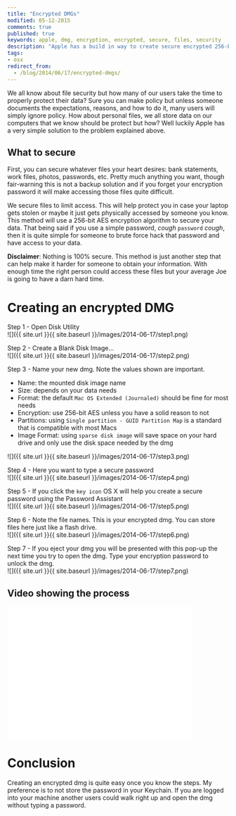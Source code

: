 ```yaml
---
title: "Encrypted DMGs"
modified: 05-12-2015
comments: true
published: true
keywords: apple, dmg, encryption, encrypted, secure, files, security
description: "Apple has a build in way to create secure encrypted 256-bit AES disk images. This is a guide on creating these disk images, usage, draw backs, and think to remember."
tags:  
- osx
redirect_from:
  - /blog/2014/06/17/encrypted-dmgs/
---
```


We all know about file security but how many of our users take the time to properly protect their data? Sure you can make policy but unless someone documents the expectations, reasons, and how to do it, many users will simply ignore policy. How about personal files, we all store data on our computers that we know should be protect but how? Well luckily Apple has a very simple solution to the problem explained above.

## What to secure
First, you can secure whatever files your heart desires: bank statements, work files, photos, passwords, etc. Pretty much anything you want, though fair-warning this is not a backup solution and if you forget your encryption password it will make accessing those files quite difficult. 

We secure files to limit access. This will help protect you in case your laptop gets stolen or maybe it just gets physically accessed by someone you know. This method will use a 256-bit AES encryption algorithm to secure your data. That being said if you use a simple password, *cough* `password` *cough*, then it is quite simple for someone to brute force hack that password and have access to your data. 

**Disclaimer**: Nothing is 100% secure. This method is just another step that can help make it harder for someone to obtain your information. With enough time the right person could access these files but your average Joe is going to have a darn hard time.


# Creating an encrypted DMG
Step 1 - Open Disk Utility  
![]({{ site.url }}{{ site.baseurl }}/images/2014-06-17/step1.png)

Step 2 - Create a Blank Disk Image...  
![]({{ site.url }}{{ site.baseurl }}/images/2014-06-17/step2.png)

Step 3 - Name your new dmg. Note the values shown are important.

* Name: the mounted disk image name
* Size: depends on your data needs
* Format: the default `Mac OS Extended (Journaled)` should be fine for most needs
* Encryption: use 256-bit AES unless you have a solid reason to not
* Partitions: using `Single partition - GUID Partition Map` is a standard that is compatible with most Macs
* Image Format: using `sparse disk image` will save space on your hard drive and only use the disk space needed by the dmg
  
![]({{ site.url }}{{ site.baseurl }}/images/2014-06-17/step3.png)

Step 4 - Here you want to type a secure password  
![]({{ site.url }}{{ site.baseurl }}/images/2014-06-17/step4.png)

Step 5 - If you click the ``key icon`` OS X will help you create a secure password using the Password Assistant  
![]({{ site.url }}{{ site.baseurl }}/images/2014-06-17/step5.png)

Step 6 - Note the file names. This is your encrypted dmg. You can store files here just like a flash drive.  
![]({{ site.url }}{{ site.baseurl }}/images/2014-06-17/step6.png)

Step 7 - If you eject your dmg you will be presented with this pop-up the next time you try to open the dmg. Type your encryption password to unlock the dmg.  
![]({{ site.url }}{{ site.baseurl }}/images/2014-06-17/step7.png)


## Video showing the process

<iframe width="420" height="300" src="//www.youtube-nocookie.com/embed/zAc9H7AQ2TQ?rel=0" frameborder="0" allowfullscreen></iframe>

# Conclusion
Creating an encrypted dmg is quite easy once you know the steps. My preference is to not store the password in your Keychain. If you are logged into your machine another users could walk right up and open the dmg without typing a password.

